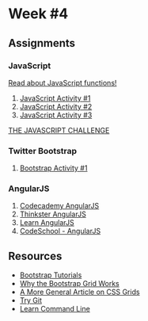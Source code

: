 Week #4
=======

Assignments
-----------

### JavaScript

[Read about JavaScript functions!](https://developer.mozilla.org/en-US/docs/Web/JavaScript/Guide/Functions)

1. [JavaScript Activity #1](https://github.com/Drewbie345/okcoders-winter2017/blob/master/week4/jsActivity1.md)
2. [JavaScript Activity #2](https://github.com/Drewbie345/okcoders-winter2017/blob/master/week4/jsActivity2.md)
3. [JavaScript Activity #3](https://github.com/Drewbie345/okcoders-winter2017/blob/master/week4/jsActivity3.md)

[THE JAVASCRIPT CHALLENGE](https://github.com/Drewbie345/okcoders-winter2017/blob/master/week4/jsChallenge1.md)

### Twitter Bootstrap

1. [Bootstrap Activity #1](http://www.pairuptocode.com/exercises/bootstrap.html)

### AngularJS

1. [Codecademy AngularJS](https://www.codecademy.com/learn/learn-angularjs)
2. [Thinkster AngularJS](https://thinkster.io/a-better-way-to-learn-angularjs)
3. [Learn AngularJS](http://www.learn-angular.org/)
4. [CodeSchool - AngularJS](https://www.codeschool.com/courses/shaping-up-with-angular-js)

Resources
---------

* [Bootstrap Tutorials](http://www.w3schools.com/bootstrap/bootstrap_forms.asp)
* [Why the Bootstrap Grid Works](http://www.helloerik.com/the-subtle-magic-behind-why-the-bootstrap-3-grid-works)
* [A More General Article on CSS Grids](http://www.sitepoint.com/understanding-css-grid-systems/)
* [Try Git](https://try.github.io/levels/1/challenges/1)
* [Learn Command Line](http://cli.learncodethehardway.org/book/)